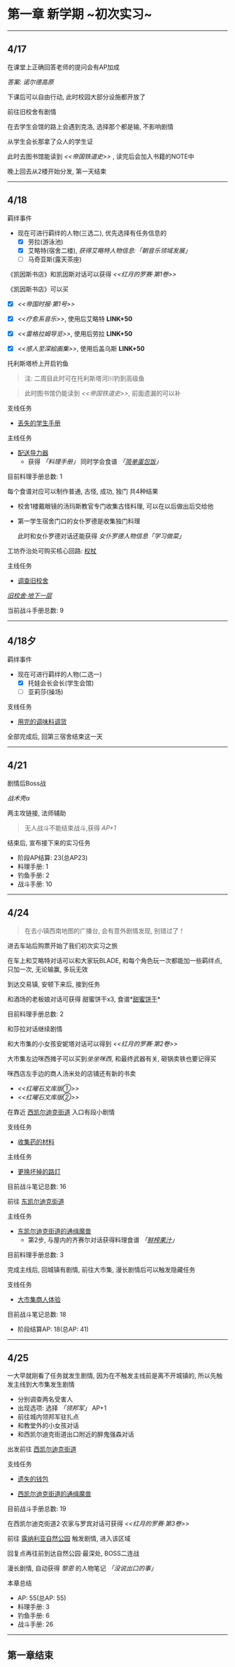 # 第一章 新学期 \~初次实习\~

---

## 4/17

在课堂上正确回答老师的提问会有AP加成

*答案: 诺尔德高原*

下课后可以自由行动, 此时校园大部分设施都开放了

前往旧校舍有剧情

在去学生会馆的路上会遇到克洛, 选择那个都是输, 不影响剧情

从学生会长那拿了众人的学生证

此时去图书馆能读到 *<<帝国铁道史>>* , 读完后会加入书籍的NOTE中

晚上回去从2楼开始分发, 第一天结束

---

## 4/18

羁绊事件

- 现在可进行羁绊的人物(三选二), 优先选择有任务信息的
    - [x] 劳拉(游泳池)
    - [x] 艾略特(宿舍二楼), *获得艾略特人物信息:「朝音乐领域发展」*
    - [ ] 马奇亚斯(露天茶座)

《凯因斯书店》和凯因斯对话可以获得 *<<红月的罗赛·第1卷>>*

《凯因斯书店》可以买
- [x] *<<帝国时报·第1号>>*
- [x] *<<疗愈系音乐>>*, 使用后艾略特 **LINK+50**
- [x] *<<雷格拉姆导览>>*, 使用后劳拉 **LINK+50**
- [x] *<<感人至深絵画集>>*, 使用后盖乌斯 **LINK+50**
    

托利斯塔桥上开启钓鱼

> 注: 二周目此时可在托利斯塔河川钓到高级鱼

> 此时图书馆仍能读到 *<<帝国铁道史>>*, 前面遗漏的可以补

支线任务

- [丢失的学生手册](/game/TheLegendOfHeroes/SenNoKiseki/quests/丢失的学生手册.md#丢失的学生手册)

主线任务

- [配送导力器](/game/TheLegendOfHeroes/SenNoKiseki/quests/配送导力器.md#配送导力器)
    - 获得 *「料理手册」* 同时学会食谱 *「[简单蛋包饭](/game/TheLegendOfHeroes/SenNoKiseki/recipes/简单蛋包饭.md#简单蛋包饭)」*

目前料理手册总数: 1

每个食谱对应可以制作普通, 古怪, 成功, 独门 共4种结果

- 校舍1楼戴眼镜的汤玛斯教官专门收集古怪料理, 可以在以后做出后交给他

- 第一学生宿舍门口的女仆罗德是收集独门料理

    此时和女仆罗德对话还能获得 *女仆罗德人物信息「学习做菜」*

工坊乔治处可购买核心回路: [权杖](/game/TheLegendOfHeroes/SenNoKiseki/quartz/权杖.md#权杖)

主线任务

- [调查旧校舍](/game/TheLegendOfHeroes/SenNoKiseki/quests/调查旧校舍.md#调查旧校舍)

*[旧校舍‧地下一层](/game/TheLegendOfHeroes/SenNoKiseki/locations/旧校舍‧地下一层.md#旧校舍‧地下一层)*

当前战斗手册总数: 9

---

## 4/18夕

羁绊事件

- 现在可进行羁绊的人物(二选一)
    - [x] 托娃会长会长(学生会馆)
    - [ ] 亚莉莎(操场)

支线任务

- [用完的调味料调货](/game/TheLegendOfHeroes/SenNoKiseki/quests/用完的调味料调货.md#用完的调味料调货)

全部完成后, 回第三宿舍结束这一天

---

## 4/21

剧情后Boss战

*战术壳α*

两主攻链接, 法师辅助

> 无人战斗不能结束战斗,获得 *AP+1*

结束后, 宣布接下来的实习任务

- 阶段AP结算: 23(总AP23)
- 料理手册: 1
- 钓鱼手册: 2
- 战斗手册: 10

---

## 4/24

> 在去小镇西南地图的广播台, 会有意外剧情发现, 别错过了！

进去车站后购票开始了我们初次实习之旅

在车上和艾略特对话可以和大家玩BLADE, 和每个角色玩一次都能加一些羁绊点, 只加一次, 无论输赢, 多玩无效

到达交易镇, 安顿下来后, 接到任务

和酒场的老板娘对话可获得 甜蜜饼干x3, 食谱*[甜蜜饼干](/game/TheLegendOfHeroes/SenNoKiseki/recipes/甜蜜饼干.md#甜蜜饼干)*

目前料理手册总数: 2

和莎拉对话继续剧情

和大市集的小女孩安妮塔对话可以得到 *<<红月的罗赛·第2卷>>*

大市集左边咪西摊子可以买到*坐坐咪西*, 和最终武器有关, 砸锅卖铁也要记得买

咪西店左手边的商人汤米处的店铺还有新的书卖
- *<<红曜石文库版①>>*
- *<<红曜石文库版②>>*

在靠近 [西凯尔迪克街道](/game/TheLegendOfHeroes/SenNoKiseki/locations/西凯尔迪克街道.md#西凯尔迪克街道) 入口有段小剧情

支线任务

- [收集药的材料](/game/TheLegendOfHeroes/SenNoKiseki/quests/收集药的材料.md#收集药的材料)

主线任务

- [更换坏掉的路灯](/game/TheLegendOfHeroes/SenNoKiseki/quests/更换坏掉的路灯.md#更换坏掉的路灯)

目前战斗笔记总数: 16

前往 [东凯尔迪克街道](/game/TheLegendOfHeroes/SenNoKiseki/locations/东凯尔迪克街道.md#东凯尔迪克街道) 

主线任务

- [东凯尔迪克街道的通缉魔兽](/game/TheLegendOfHeroes/SenNoKiseki/quests/东凯尔迪克街道的通缉魔兽.md#东凯尔迪克街道的通缉魔兽)
    - 第2步, 与屋内的齐赛尔对话获得料理食谱 *「[鲜榨果汁](/game/TheLegendOfHeroes/SenNoKiseki/recipes/鲜榨果汁.md#鲜榨果汁)」*

目前料理手册总数: 3

完成主线后, 回城镇有剧情, 前往大市集, 漫长剧情后可以触发隐藏任务

支线任务

- [大市集商人体验](/game/TheLegendOfHeroes/SenNoKiseki/quests/大市集商人体验.md#大市集商人体验)

目前战斗笔记总数: 18

- 阶段结算AP: 18(总AP: 41)

---

## 4/25

一大早就刚看了任务就发生剧情, 因为在不触发主线前是离不开城镇的, 所以先触发主线到大市集发生剧情

- 分别调查两名受害人
- 出现选项: 选择 *「领邦军」* AP+1
- 前往城内领邦军驻扎点
- 和教堂外的小女孩对话
- 和西凯尔迪克街道出口附近的醉鬼强森对话

出发前往 [西凯尔迪克街道](/game/TheLegendOfHeroes/SenNoKiseki/locations/西凯尔迪克街道.md#西凯尔迪克街道)

支线任务

- [遗失的钱包](/game/TheLegendOfHeroes/SenNoKiseki/quests/遗失的钱包.md#遗失的钱包)

- [西凯尔迪克街道的通缉魔兽](/game/TheLegendOfHeroes/SenNoKiseki/quests/西凯尔迪克街道的通缉魔兽.md#西凯尔迪克街道的通缉魔兽)

目前战斗手册总数: 19

在西凯尔迪克街道2·农家与罗宾对话可获得 *<<红月的罗赛·第3卷>>*

前往 [露纳利亚自然公园](/game/TheLegendOfHeroes/SenNoKiseki/locations/露纳利亚自然公园.md#露纳利亚自然公园) 触发剧情, 进入该区域

回复点再往前到达自然公园·最深处, BOSS二连战

漫长剧情, 自动获得 *黎恩* 的人物笔记 *「没说出口的事」*

本章总结

- AP: 55(总AP: 55)
- 料理手册: 3
- 钓鱼手册: 6
- 战斗手册: 26

---

## 第一章结束
